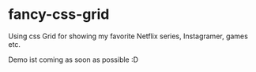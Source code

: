 # fancy-css-grid
Using css Grid for showing my favorite Netflix series, Instagramer, games etc.


Demo ist coming as soon as possible :D
